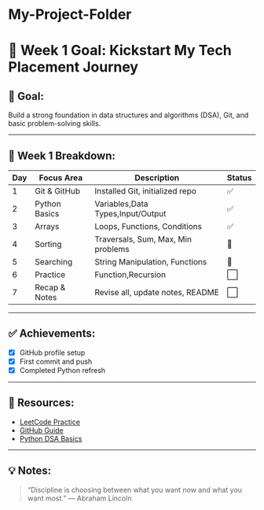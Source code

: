 # My-Project-Folder
# 🚀 Week 1 Goal: Kickstart My Tech Placement Journey

## 🎯 Goal:
Build a strong foundation in data structures and algorithms (DSA), Git, and basic problem-solving skills.

---

## 📅 Week 1 Breakdown:

| Day | Focus Area     | Description                          | Status |
|-----|----------------|--------------------------------------|--------|
| 1   | Git & GitHub   | Installed Git, initialized repo     | ✅     |
| 2   | Python Basics  | Variables,Data Types,Input/Output   | ✅     |
| 3   | Arrays         | Loops, Functions, Conditions        | ✅     |
| 4   | Sorting        | Traversals, Sum, Max, Min problems  | 🔄     |
| 5   | Searching      | String Manipulation, Functions      | 🔄     |
| 6   | Practice       | Function,Recursion                  | ⬜     |
| 7   | Recap & Notes  | Revise all, update notes, README    | ⬜     |

---

## ✅ Achievements:
- [x] GitHub profile setup
- [x] First commit and push
- [x] Completed Python refresh

---

## 🔗 Resources:
- [LeetCode Practice](https://leetcode.com)
- [GitHub Guide](https://guides.github.com/)
- [Python DSA Basics](https://www.geeksforgeeks.org/python-programming-examples/)

---

## 💡 Notes:
> “Discipline is choosing between what you want now and what you want most.” — Abraham Lincoln
